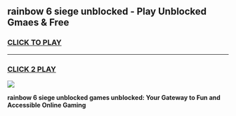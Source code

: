 
## rainbow 6 siege unblocked - Play Unblocked Gmaes & Free
<h3>
<a href="https://news.freeplayer.one?title=rainbow_6_siege_unblocked&ref=23F">CLICK TO PLAY</a></h3>
<hr>

<h3>
<a href="https://news.freeplayer.one?title=rainbow_6_siege_unblocked&ref=23F">CLICK 2 PLAY</a>
  
</h3>

<a href="https://news.freeplayer.one?title=rainbow_6_siege_unblocked&ref=23F/"><img src="https://clearcache.store/games.png"></a>


**rainbow 6 siege unblocked games unblocked: Your Gateway to Fun and Accessible Online Gaming**
